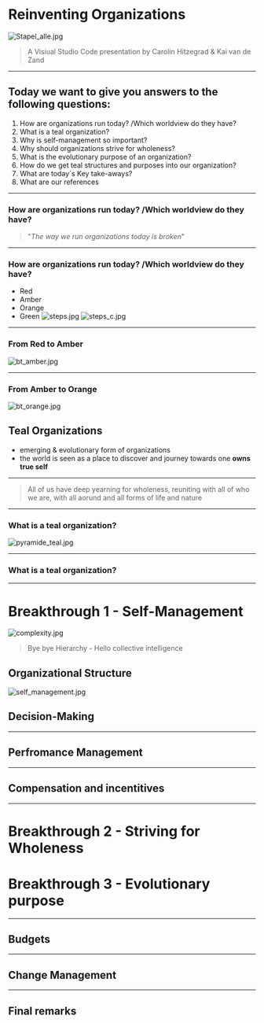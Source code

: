 # Reinventing Organizations
![Stapel_alle.jpg](Stapel_alle.jpg)
> A Visiual Studio Code presentation by Carolin Hitzegrad & Kai van de Zand

---

## Today we want to give you answers to the following questions:
1. How are organizations run today? /Which worldview do they have?
2. What is a teal organization?
3. Why is self-management so important?
4. Why should organizations strive for wholeness?
5. What is the evolutionary purpose of an organization?
6. How do we get teal structures and purposes into our organization?
7. What are today´s Key take-aways?
8. What are our references

---

### How are organizations run today? /Which worldview do they have?

>"_The way we run organizations today is broken_"

---

### How are organizations run today? /Which worldview do they have?
* Red
* Amber
* Orange
* Green
![steps.jpg](steps.jpg)
![steps_c.jpg](steps_c.jpg)

---

### From Red to Amber

![bt_amber.jpg](bt_amber.jpg)

---

### From Amber to Orange

![bt_orange.jpg](bt_orange.jpg)

## Teal Organizations
* emerging & evolutionary form of organizations
* the world is seen as a place to discover and journey towards one **owns true self**

---

>All of us have deep yearning for wholeness, reuniting with all of who we are, with all aorund and all forms of life and nature
---
### What is a teal organization?

![pyramide_teal.jpg](pyramide_teal.jpg)

---
### What is a teal organization?


---

# Breakthrough 1 - Self-Management
![complexity.jpg](complexity.jpg)

> Bye bye Hierarchy - Hello collective intelligence

## Organizational Structure 
![self_management.jpg](self_management.jpg)


## Decision-Making

---

## Perfromance Management

---

## Compensation and incentitives



---

# Breakthrough 2 - Striving for Wholeness


# Breakthrough 3 - Evolutionary purpose

---

## Budgets

---

## Change Management

---

## Final remarks



